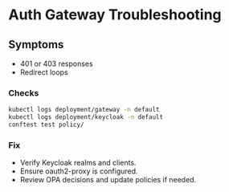 # Auth Gateway Troubleshooting

## Symptoms

- 401 or 403 responses
- Redirect loops

### Checks

```bash
kubectl logs deployment/gateway -n default
kubectl logs deployment/keycloak -n default
conftest test policy/
```

### Fix

- Verify Keycloak realms and clients.
- Ensure oauth2-proxy is configured.
- Review OPA decisions and update policies if needed.
